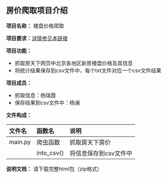 ## 房价爬取项目介绍 ##
**项目名称：** 楼盘价格爬取

**项目要求：**[详情参见本链接](https://github.com/superxiaoqiang/blcu_py_nlp/blob/master/week4_Python_Basics_3.md)

**项目功能：**
- 抓取房天下网页中北京各地区新房楼盘价格及其信息
- 将统计结果保存到csv文件中，每个txt文件对应一个csv文件结果

**项目成员：**
- 抓取信息：杨瑞霞
- 保存结果到csv文件中：杨澜
    
**文件构成：**

| 文件名 | 函数名 | 说明 |
| :--- | :--- | :--- |
| main.py | 爬虫函数 | 抓取房天下房价 |
|  | into_csv() | 将信息保存到csv文件中|

**说明文档：** 请下载完整html包（zip格式）
